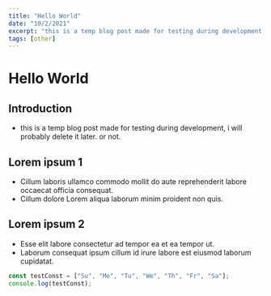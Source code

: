 ```yaml
---
title: "Hello World"
date: "10/2/2021"
excerpt: "this is a temp blog post made for testing during development, i will probably delete it later... or not."
tags: [other]
---
```


# Hello World

## Introduction

- this is a temp blog post made for testing during development, i will probably delete it later. or not.

## Lorem ipsum 1

- Cillum laboris ullamco commodo mollit do aute reprehenderit labore occaecat officia consequat.
- Cillum dolore Lorem aliqua laborum minim proident non quis.

## Lorem ipsum 2

- Esse elit labore consectetur ad tempor ea et ea tempor ut.
- Laborum consequat ipsum cillum id irure labore est eiusmod laborum cupidatat.

```js
const testConst = ["Su", "Mo", "Tu", "We", "Th", "Fr", "Sa"];
console.log(testConst);
```
